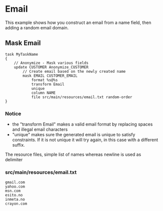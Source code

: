 # Email

This example shows how you construct an email from a name field, then adding a random email domain.

## Mask Email

```ano
task MyTaskName
{
    // Anonymize - Mask various fields
    update CUSTOMER Anonymize_CUSTOMER
        // Create email based on the newly created name
        mask EMAIL CUSTOMER_EMAIL
            format %s@%s
            transform Email
            unique
            column NAME
            file src/main/resources/email.txt random-order
}
```

### Notice

- the "transform Email" makes a valid email format by replacing spaces and illegal email characters
- "unique" makes sure the generated email is unique to satisfy constraints. If it is not unique it will try again, in this case with a different suffix.

The resource files, simple list of names whereas newline is used as delimiter

### src/main/resources/email.txt

```
gmail.com
yahoo.com
msn.com
esito.no
inmeta.no
crayon.com
```

